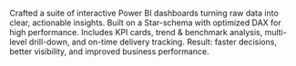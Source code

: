 Crafted a suite of interactive Power BI dashboards turning raw data into clear, actionable insights.
Built on a Star-schema with optimized DAX for high performance.
Includes KPI cards, trend & benchmark analysis, multi-level drill-down, and on-time delivery tracking.
Result: faster decisions, better visibility, and improved business performance.

